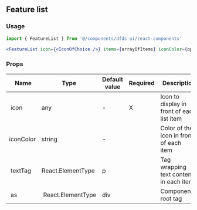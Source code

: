 ## Feature list

### Usage

<!-- prettier-ignore -->
```jsx
import { FeatureList } from '@/components/dfds-ui/react-components'

<FeatureList icon={<IconOfChoice />} items={arrayOfItems} iconColor={optionalIconColorAsString} />
```

### Props

|  Name     | Type               | Default value | Required | Description                                |
| --------- | ------------------ | ------------- | -------- | ------------------------------------------ |
|  icon     | any                | -             | X        | Icon to display in front of each list item |
| iconColor | string             | -             |          | Color of the icon in front of each item    |
|  textTag  | React.ElementType  | p             |          | Tag wrapping text content in each item     |
|  as       |  React.ElementType | div           |          | Component's root tag                       |
